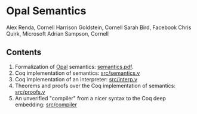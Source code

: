 # Opal Semantics

Alex Renda, Cornell
Harrison Goldstein, Cornell
Sarah Bird, Facebook
Chris Quirk, Microsoft
Adrian Sampson, Cornell

## Contents

1. Formalization of [Opal](https://capra.cs.cornell.edu/research/opal/) semantics: [semantics.pdf].
2. Coq implementation of semantics: [src/semantics.v]
3. Coq implementation of an interpreter: [src/interp.v]
4. Theorems and proofs over the Coq implementation of semantics: [src/proofs.v]
5. An unverified "compiler" from a nicer syntax to the Coq deep embedding: [src/compiler]

[semantics.pdf]: semantics.pdf
[src/semantics.v]: src/semantics.v
[src/interp.v]: src/interp.v
[src/proofs.v]: src/proofs.v
[src/compiler]: src/compiler
